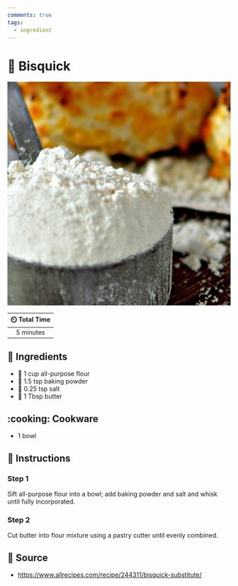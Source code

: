 ```yaml
---
comments: true
tags:
  - ingredient
---
```

# :ear_of_rice: Bisquick

![Bisquick](../assets/images/bisquick.jpg)

| :timer_clock: Total Time |
|:-----------------------: |
| 5 minutes |

## :salt: Ingredients

- :ear_of_rice: 1 cup all-purpose flour
- :dash: 1.5 tsp baking powder
- :salt: 0.25 tsp salt
- :butter: 1 Tbsp butter

## :cooking: Cookware

- 1 bowl

## :pencil: Instructions

### Step 1

Sift all-purpose flour into a bowl; add baking powder and salt and whisk until fully incorporated.

### Step 2

Cut butter into flour mixture using a pastry cutter until evenly combined.

## :link: Source

- <https://www.allrecipes.com/recipe/244311/bisquick-substitute/>
